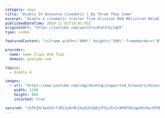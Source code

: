 ```yaml
---
category: news
title: "Diablo IV Announce Cinematic | By Three They Come"
excerpt: "diablo 4 cinematic trailer from blizzcon #d4 #blizzcon #diablo."
publishedDateTime: 2019-11-01T19:01:45Z
originalUrl: "https://youtube.com/watch?v=0vE3rAjtqUY"
type: video

featuredContent: "<iframe width=\"800\" height=\"500\" frameborder=\"0\" src=\"https://www.youtube.com/embed/0vE3rAjtqUY\" allow=\"accelerometer; autoplay; encrypted-media; gyroscope; picture-in-picture\" allowfullscreen></iframe>"

provider:
  name: Game Clips And Tips
  domain: youtube.com

topics:
  - Diablo 4

images:
  - url: "https://www.youtube.com/img/desktop/supported_browsers/dinosaur.png"
    width: 1200
    height: 800
    isCached: true

secured: "v5fKZbC4wShVrfJMi2y9rMcIkyOJkIQAjUTSuJ5+Ic8P0FUkVgwhDc9a/OT9NDT2j2zvgRtFRIT4ES4vAP/xDWc4D8w26MqCLppwwyVp8TsDmYefh7B9WY9GLdWageEF0QaDS0zqV9Zf0ir+PRyPIAEndzWsLUt75mAQdVJhYzD0zmRsHjTK30AB3tnVnddvTFPDoH6LFshGmm+vZOmyOw/r268yYFCI864trnQJxNNE0O3sKuFZ97RrwOr9M1n9CgRjnW3Kwy1cWpVPdVuANAS5U4Qtjo293mdAsfjPwjLW1jgD73LzJX90MI6o1cZTFjfcI/x+Gglwv+bzYyHM+89RIm2+ABOoqA99b2pbnhqTEGGAI5i5Qs4T+t95yyVWjx38SyzsrGQQ1GbOCitLpw==;0da3DnKOSl58gRiFzjYC1Q=="
---
```


